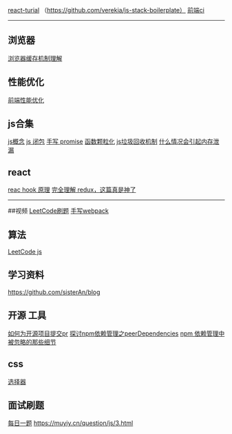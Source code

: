 [react-turial](https://github.com/verekia/js-stack-from-scratch/blob/master/tutorial/06-react-router-ssr-helmet.md#readme)
（https://github.com/verekia/js-stack-boilerplate）
[前端ci](https://medium.com/hackernoon/continuous-delivery-of-react-app-with-jenkins-and-docker-8a1ae1511b86)
***
## 浏览器
[浏览器缓存机制理解](https://www.cnblogs.com/chenqf/p/6386163.html)
## 性能优化
[前端性能优化](https://www.kancloud.cn/kancloud/web_performance_optimization/80996)
## js合集
[js概念](https://github.com/stephentian/33-js-concepts)
[js 闭包](https://juejin.cn/post/6844903503249276936)
[手写 promise](https://github.com/sisterAn/blog/issues/13)
[函数颗粒化](https://github.com/mqyqingfeng/Blog)
[js垃圾回收机制]()
[什么情况会引起内存泄漏]()
## react
[reac hook 原理](https://github.com/brickspert/blog/issues/26)
[完全理解 redux，这篇真是神了](https://github.com/brickspert/blog/issues/22)
***
##视频
[LeetCode刷题](https://www.bilibili.com/video/BV1wA411b7qZ?from=search&seid=16352469017915773987)
[手写webpack](https://www.bilibili.com/video/av69121363?from=search&seid=9317906445472670662)
## 算法
[LeetCode js ](http://47.98.159.95/leetcode-js/linkedlist/001.html#no-1-%E7%AE%80%E5%8D%95%E7%9A%84%E5%8F%8D%E8%BD%AC%E9%93%BE%E8%A1%A8)
## 学习资料
https://github.com/sisterAn/blog

## 开源 工具
[如何为开源项目提交pr](https://juejin.cn/post/6844903648208617485)
[探讨npm依赖管理之peerDependencies](https://www.cnblogs.com/wonyun/p/9692476.html)
[npm 依赖管理中被忽略的那些细节](https://www.zoo.team/article/npm-details)
## css
[选择器](https://blog.csdn.net/m0_37989980/article/details/103534807)
## 面试刷题
[每日一题](https://github.com/Advanced-Frontend/Daily-Interview-Question/issues?page=7&q=is%3Aopen+is%3Aissue) 
https://muyiy.cn/question/js/3.html